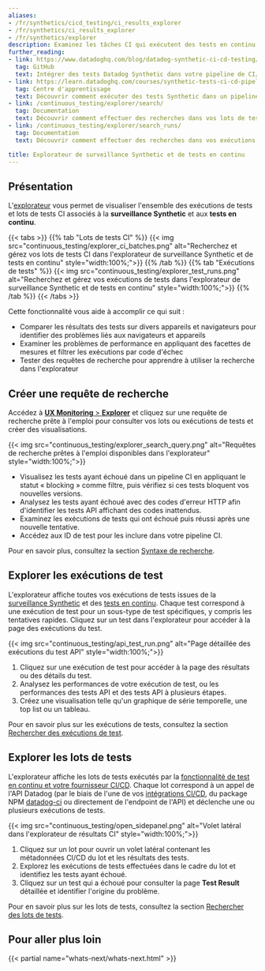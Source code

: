 ```yaml
---
aliases:
- /fr/synthetics/cicd_testing/ci_results_explorer
- /fr/synthetics/ci_results_explorer
- /fr/synthetics/explorer
description: Examinez les tâches CI qui exécutent des tests en continu.
further_reading:
- link: https://www.datadoghq.com/blog/datadog-synthetic-ci-cd-testing/
  tag: GitHub
  text: Intégrer des tests Datadog Synthetic dans votre pipeline de CI/CD
- link: https://learn.datadoghq.com/courses/synthetic-tests-ci-cd-pipeline
  tag: Centre d'apprentissage
  text: Découvrir comment exécuter des tests Synthetic dans un pipeline de CI/CD
- link: /continuous_testing/explorer/search/
  tag: Documentation
  text: Découvrir comment effectuer des recherches dans vos lots de tests
- link: /continuous_testing/explorer/search_runs/
  tag: Documentation
  text: Découvrir comment effectuer des recherches dans vos exécutions de tests

title: Explorateur de surveillance Synthetic et de tests en continu
---
```


## Présentation

L'[explorateur][1] vous permet de visualiser l'ensemble des exécutions de tests et lots de tests CI associés à la **surveillance Synthetic** et aux **tests en continu**.

{{< tabs >}}
{{% tab "Lots de tests CI" %}}
{{< img src="continuous_testing/explorer_ci_batches.png" alt="Recherchez et gérez vos lots de tests CI dans l'explorateur de surveillance Synthetic et de tests en continu" style="width:100%;">}}
{{% /tab %}}
{{% tab "Exécutions de tests" %}}
{{< img src="continuous_testing/explorer_test_runs.png" alt="Recherchez et gérez vos exécutions de tests dans l'explorateur de surveillance Synthetic et de tests en continu" style="width:100%;">}}
{{% /tab %}}
{{< /tabs >}}

Cette fonctionnalité vous aide à accomplir ce qui suit :

* Comparer les résultats des tests sur divers appareils et navigateurs pour identifier des problèmes liés aux navigateurs et appareils
* Examiner les problèmes de performance en appliquant des facettes de mesures et filtrer les exécutions par code d'échec
* Tester des requêtes de recherche pour apprendre à utiliser la recherche dans l'explorateur

## Créer une requête de recherche

Accédez à [**UX Monitoring** > **Explorer**][1] et cliquez sur une requête de recherche prête à l'emploi pour consulter vos lots ou exécutions de tests et créer des visualisations.

{{< img src="continuous_testing/explorer_search_query.png" alt="Requêtes de recherche prêtes à l'emploi disponibles dans l'explorateur" style="width:100%;">}}

- Visualisez les tests ayant échoué dans un pipeline CI en appliquant le statut « blocking » comme filtre, puis vérifiez si ces tests bloquent vos nouvelles versions.
- Analysez les tests ayant échoué avec des codes d'erreur HTTP afin d'identifier les tests API affichant des codes inattendus.
- Examinez les exécutions de tests qui ont échoué puis réussi après une nouvelle tentative.
- Accédez aux ID de test pour les inclure dans votre pipeline CI.

Pour en savoir plus, consultez la section [Syntaxe de recherche][5].

## Explorer les exécutions de test

L'explorateur affiche toutes vos exécutions de tests issues de la [surveillance Synthetic][7] et des [tests en continu][8]. Chaque test correspond à une exécution de test pour un sous-type de test spécifiques, y compris les tentatives rapides. Cliquez sur un test dans l'explorateur pour accéder à la page des exécutions du test.

{{< img src="continuous_testing/api_test_run.png" alt="Page détaillée des exécutions du test API" style="width:100%;">}}

1. Cliquez sur une exécution de test pour accéder à la page des résultats ou des détails du test.
2. Analysez les performances de votre exécution de test, ou les performances des tests API et des tests API à plusieurs étapes.
3. Créez une visualisation telle qu'un graphique de série temporelle, une top list ou un tableau.

Pour en savoir plus sur les exécutions de tests, consultez la section [Rechercher des exécutions de test][6].

## Explorer les lots de tests

L'explorateur affiche les lots de tests exécutés par la [fonctionnalité de test en continu et votre fournisseur CI/CD][2]. Chaque lot correspond à un appel de l'API Datadog (par le biais de l'une de vos [intégrations CI/CD][2], du package NPM [datadog-ci][2] ou directement de l'endpoint de l'API) et déclenche une ou plusieurs exécutions de tests.

{{< img src="continuous_testing/open_sidepanel.png" alt="Volet latéral dans l'explorateur de résultats CI" style="width:100%;">}}

1. Cliquez sur un lot pour ouvrir un volet latéral contenant les métadonnées CI/CD du lot et les résultats des tests.
2. Explorez les exécutions de tests effectuées dans le cadre du lot et identifiez les tests ayant échoué.
3. Cliquez sur un test qui a échoué pour consulter la page **Test Result** détaillée et identifier l'origine du problème.

Pour en savoir plus sur les lots de tests, consultez la section [Rechercher des lots de tests][4].

## Pour aller plus loin

{{< partial name="whats-next/whats-next.html" >}}

[1]: https://app.datadoghq.com/synthetics/explorer/
[2]: /fr/continuous_testing/cicd_integrations
[3]: https://www.npmjs.com/package/@datadog/datadog-ci
[4]: /fr/continuous_testing/explorer/search/
[5]: /fr/continuous_testing/explorer/search_syntax/
[6]: /fr/continuous_testing/explorer/search_runs/
[7]: /fr/synthetics/
[8]: /fr/continuous_testing/
